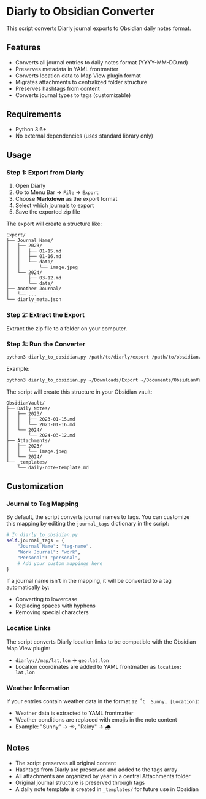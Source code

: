 # Diarly to Obsidian Converter

This script converts Diarly journal exports to Obsidian daily notes format.

## Features

- Converts all journal entries to daily notes format (YYYY-MM-DD.md)
- Preserves metadata in YAML frontmatter
- Converts location data to Map View plugin format
- Migrates attachments to centralized folder structure
- Preserves hashtags from content
- Converts journal types to tags (customizable)

## Requirements

- Python 3.6+
- No external dependencies (uses standard library only)

## Usage

### Step 1: Export from Diarly

1. Open Diarly
2. Go to Menu Bar → `File` → `Export`
3. Choose **Markdown** as the export format
4. Select which journals to export
5. Save the exported zip file

The export will create a structure like:
```
Export/
├── Journal Name/
│   ├── 2023/
│   │   ├── 01-15.md
│   │   ├── 01-16.md
│   │   └── data/
│   │       └── image.jpeg
│   └── 2024/
│       ├── 03-12.md
│       └── data/
├── Another Journal/
│   └── ...
└── diarly_meta.json
```

### Step 2: Extract the Export

Extract the zip file to a folder on your computer.

### Step 3: Run the Converter

```bash
python3 diarly_to_obsidian.py /path/to/diarly/export /path/to/obsidian/vault
```

Example:
```bash
python3 diarly_to_obsidian.py ~/Downloads/Export ~/Documents/ObsidianVault
```

The script will create this structure in your Obsidian vault:
```
ObsidianVault/
├── Daily Notes/
│   ├── 2023/
│   │   ├── 2023-01-15.md
│   │   └── 2023-01-16.md
│   └── 2024/
│       └── 2024-03-12.md
├── Attachments/
│   ├── 2023/
│   │   └── image.jpeg
│   └── 2024/
└── _templates/
    └── daily-note-template.md
```

## Customization

### Journal to Tag Mapping

By default, the script converts journal names to tags. You can customize this mapping by editing the `journal_tags` dictionary in the script:

```python
# In diarly_to_obsidian.py
self.journal_tags = {
    "Journal Name": "tag-name",
    "Work Journal": "work",
    "Personal": "personal",
    # Add your custom mappings here
}
```

If a journal name isn't in the mapping, it will be converted to a tag automatically by:
- Converting to lowercase
- Replacing spaces with hyphens
- Removing special characters

### Location Links

The script converts Diarly location links to be compatible with the Obsidian Map View plugin:
- `diarly://map/lat,lon` → `geo:lat,lon`
- Location coordinates are added to YAML frontmatter as `location: lat,lon`

### Weather Information

If your entries contain weather data in the format `12 ˚C  Sunny, [Location]`:
- Weather data is extracted to YAML frontmatter
- Weather conditions are replaced with emojis in the note content
- Example: "Sunny" → ☀️, "Rainy" → 🌧️

## Notes

- The script preserves all original content
- Hashtags from Diarly are preserved and added to the tags array
- All attachments are organized by year in a central Attachments folder
- Original journal structure is preserved through tags
- A daily note template is created in `_templates/` for future use in Obsidian